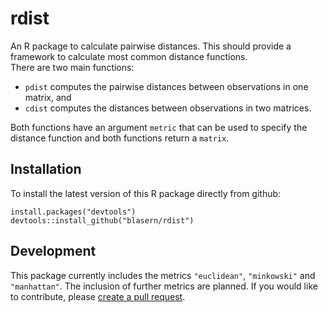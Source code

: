 # rdist

An R package to calculate pairwise distances. This should provide a framework to calculate most common distance functions.  
There are two main functions: 
- `pdist` computes the pairwise distances between observations in one matrix, and
- `cdist` computes the distances between observations in two matrices. 

Both functions have an argument `metric` that can be used to specify the distance function and both functions return a `matrix`. 

## Installation 

To install the latest version of this R package directly from github:

    install.packages("devtools")
    devtools::install_github("blasern/rdist")

## Development

This package currently includes the metrics `"euclidean"`, `"minkowski"` and `"manhattan"`. The inclusion of further metrics are planned. 
If you would like to contribute, please [create a pull request](https://github.com/blasern/fastmetrics/compare).